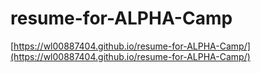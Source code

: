 # resume-for-ALPHA-Camp

[https://wl00887404.github.io/resume-for-ALPHA-Camp/](https://wl00887404.github.io/resume-for-ALPHA-Camp/)